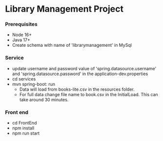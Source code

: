 # Library Management Project

### Prerequisites

- Node 16+
- Java 17+ 
- Create schema with name of 'librarymanagement' in MySql
 
### Service 

- update username and password value of 'spring.datasource.username' and 'spring.datasource.password' in the application-dev.properties
- cd services
- mvn spring-boot: run
  - Data will load from books-lite.csv in the resources folder. 
  - For full data change file name to book.csv in the InitialLoad. This can take around 30 minutes.


### Front end 
- cd FrontEnd
- npm install
- npm run start
